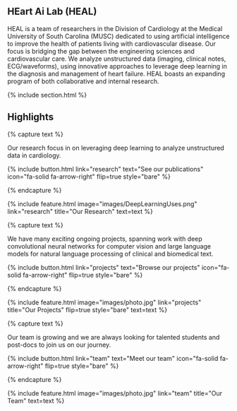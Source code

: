 ---
---

## **HE**art **A**i **L**ab (**HEAL**)

HEAL is a team of researchers in the Division of Cardiology at the Medical University of South Carolina (MUSC) dedicated to using artificial intelligence to improve the health of patients living with cardiovascular disease. Our focus is bridging the gap between the engineering sciences and cardiovascular care. We analyze unstructured data (imaging, clinical notes, ECG/waveforms), using innovative approaches to leverage deep learning in the diagnosis and management of heart failure. HEAL boasts an expanding program of both collaborative and internal research.

{% include section.html %}

## Highlights

{% capture text %}

Our research focus in on leveraging deep learning to analyze unstructured data in cardiology. 

{%
  include button.html
  link="research"
  text="See our publications"
  icon="fa-solid fa-arrow-right"
  flip=true
  style="bare"
%}

{% endcapture %}

{%
  include feature.html
  image="images/DeepLearningUses.png"
  link="research"
  title="Our Research"
  text=text
%}

{% capture text %}

We have many exciting ongoing projects, spanning work with deep convolutional neural networks for computer vision and large language models for natural language processing of clinical and biomedical text.

{%
  include button.html
  link="projects"
  text="Browse our projects"
  icon="fa-solid fa-arrow-right"
  flip=true
  style="bare"
%}

{% endcapture %}

{%
  include feature.html
  image="images/photo.jpg"
  link="projects"
  title="Our Projects"
  flip=true
  style="bare"
  text=text
%}

{% capture text %}

Our team is growing and we are always looking for talented students and post-docs to join us on our journey.

{%
  include button.html
  link="team"
  text="Meet our team"
  icon="fa-solid fa-arrow-right"
  flip=true
  style="bare"
%}

{% endcapture %}

{%
  include feature.html
  image="images/photo.jpg"
  link="team"
  title="Our Team"
  text=text
%}
